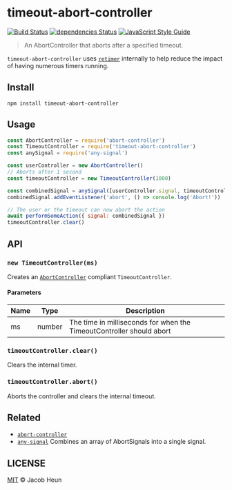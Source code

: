 # timeout-abort-controller

[![Build Status](https://travis-ci.org/jacobheun/timeout-abort-controller.svg?branch=master)](https://travis-ci.org/jacobheun/timeout-abort-controller) [![dependencies Status](https://david-dm.org/jacobheun/timeout-abort-controller/status.svg)](https://david-dm.org/jacobheun/timeout-abort-controller) [![JavaScript Style Guide](https://img.shields.io/badge/code_style-standard-brightgreen.svg)](https://standardjs.com)

> An AbortController that aborts after a specified timeout.

`timeout-abort-controller` uses [`retimer`](https://github.com/mcollina/retimer) internally to help reduce the impact of having numerous timers running.

## Install

```
npm install timeout-abort-controller
```

## Usage

```js
const AbortController = require('abort-controller')
const TimeoutController = require('timeout-abort-controller')
const anySignal = require('any-signal')

const userController = new AbortController()
// Aborts after 1 second
const timeoutController = new TimeoutController(1000)

const combinedSignal = anySignal([userController.signal, timeoutController.signal])
combinedSignal.addEventListener('abort', () => console.log('Abort!'))

// The user or the timeout can now abort the action
await performSomeAction({ signal: combinedSignal })
timeoutController.clear()
```

## API

### `new TimeoutController(ms)`

Creates an [`AbortController`](https://developer.mozilla.org/en-US/docs/Web/API/AbortController) compliant `TimeoutController`.

#### Parameters

| Name | Type | Description |
|------|------|-------------|
| ms | number | The time in milliseconds for when the TimeoutController should abort |

### `timeoutController.clear()`

Clears the internal timer.

### `timeoutController.abort()`

Aborts the controller and clears the internal timeout.

## Related

- [`abort-controller`](https://github.com/mysticatea/abort-controller)
- [`any-signal`](https://github.com/jacobheun/any-signal) Combines an array of AbortSignals into a single signal.

## LICENSE

[MIT](LICENSE) © Jacob Heun
